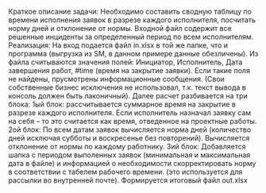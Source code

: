 Краткое описание задачи:
Необходимо составить сводную таблицу по времени исполнения заявок в разрезе каждого исполнителя, посчитать норму дней и отклонение от нормы. Входной файл содержит все решенные инциденты за определенный период по всем исполнителям.  
Реализация:
На вход подается файл in.xlsx в той же папке, что и программа (выгрузка из SM, в данном примере данные обезличены).
Из файла считываются значения полей: Инициатор, Исполнитель, Дата завершения работ, #time (время на закрытие заявки).
Если такие поля не найдены, прусмотрены информационные сообщения. (Свои собственные бизнес исключения не использовал, т.к. текст вывода в консоль должен быть лаконичный).
Далее расчет разбивается на три блока:
1ый блок: рассчитывается суммарное время на закрытие в разрезе каждого исполнителя. Если исполнитель назначал заявку сам на себя – то это считается как время, отведенное на проектные работы.
2ой блок: По всем датам заявок вычисляется норма дней (количество дней исключая субботы и воскресенье без повторений).
Вычисляется отклонение от нормы по каждому работнику.
3ий блок: Добавляется шапка с периодом выполенных заявок (минимальная и максимальная дата в файле) и информацией о необходимости скорректировать норму в соответствии с табелем рабочего времени. (это используется для рассылки во внутренней почте).
Формируется итоговый файл out.xlsx

